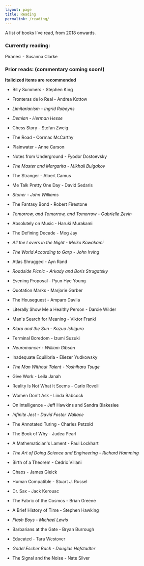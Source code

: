 ```yaml
---
layout: page 
title: Reading 
permalink: /reading/
---
```


A list of books I've read, from 2018 onwards.

### Currently reading:
Piranesi - Susanna Clarke

### Prior reads: (commentary coming soon!)
**Italicized items are recommended**
<BR>
- Billy Summers - Stephen King

- Fronteras de lo Real - Andrea Kottow

- *Limitarianism - Ingrid Robeyns*

- *Demian - Herman Hesse*

- Chess Story - Stefan Zweig

- The Road - Cormac McCarthy

- Plainwater - Anne Carson

- Notes from Underground - Fyodor Dostoevsky

- *The Master and Margarita - Mikhail Bulgakov*

- The Stranger - Albert Camus

- Me Talk Pretty One Day - David Sedaris

- *Stoner - John Williams*

- The Fantasy Bond - Robert Firestone 

- *Tomorrow, and Tomorrow, and Tomorrow - Gabrielle Zevin*

- Absolutely on Music - Haruki Murakami

- The Defining Decade - Meg Jay

- *All the Lovers in the Night - Meiko Kawakami*

- *The World According to Garp - John Irving*

- Atlas Shrugged - Ayn Rand

- *Roadside Picnic - Arkady and Boris Strugatsky*

- Evening Proposal - Pyun Hye Young

- Quotation Marks - Marjorie Garber

- The Houseguest - Amparo Davila

- Literally Show Me a Healthy Person - Darcie Wilder

- Man's Search for Meaning - Viktor Frankl

- *Klara and the Sun - Kazuo Ishiguro*

- Terminal Boredom - Izumi Suzuki

- *Neuromancer - William Gibson*

- Inadequate Equilibria - Eliezer Yudkowsky

- *The Man Without Talent - Yoshiharu Tsuge*

- Give Work - Leila Janah

- Reality Is Not What It Seems - Carlo Rovelli

- Women Don't Ask - Linda Babcock

- On Intelligence - Jeff Hawkins and Sandra Blakeslee

- *Infinite Jest - David Foster Wallace*

- The Annotated Turing - Charles Petzold

- The Book of Why - Judea Pearl

- A Mathematician's Lament - Paul Lockhart

- *The Art of Doing Science and Engineering - Richard Hamming*

- Birth of a Theorem - Cedric Villani

- Chaos - James Gleick

- Human Compatible - Stuart J. Russel

- Dr. Sax - Jack Kerouac

- The Fabric of the Cosmos - Brian Greene

- A Brief History of Time - Stephen Hawking

- *Flash Boys - Michael Lewis*

- Barbarians at the Gate - Bryan Burrough

- Educated - Tara Westover

- *Godel Escher Bach - Douglas Hofstadter*

- The Signal and the Noise - Nate Silver
